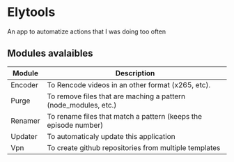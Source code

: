 # Elytools

An app to automatize actions that I was doing too often

## Modules avalaibles

| Module    | Description                                                       |
|--------	|-------------	                                                    |
| Encoder   | To Rencode videos in an other format (x265, etc).                    |
| Purge     | To remove files that are maching a pattern (node_modules, etc.)   |
| Renamer   | To rename files that match a pattern (keeps the episode number)   |
| Updater   | To automaticaly update this application                           |
| Vpn  | To create github repositories from multiple templates             |

